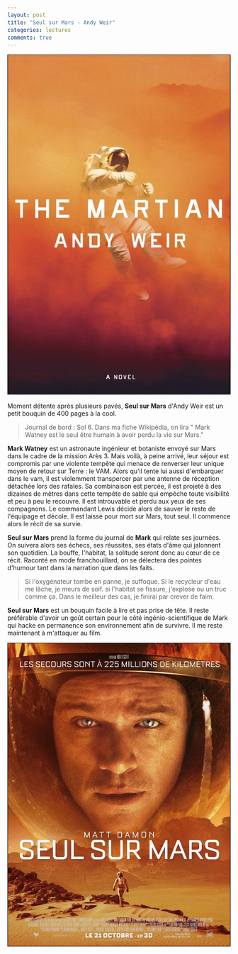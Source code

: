 ```yaml
---
layout: post
title: "Seul sur Mars - Andy Weir"
categories: lectures
comments: true
---
```


![livre](https://github.com/homeostasie/bouquins/raw/master/_pics/lv/weir_andy/ssm-livre.jpg)

Moment détente après plusieurs pavés, **Seul sur Mars** d'Andy Weir est un petit bouquin de 400 pages à la cool.

> Journal de bord : Sol 6.
> Dans ma fiche Wikipédia, on lira " Mark Watney est le seul être humain à avoir perdu la vie sur Mars."

**Mark Watney** est un astronaute ingénieur et botaniste envoyé sur Mars dans le cadre de la mission Arès 3. Mais voilà, à peine arrivé, leur séjour est compromis par une violente tempête qui menace de renverser leur unique moyen de retour sur Terre : le VAM. Alors qu'il tente lui aussi d'embarquer dans le vam, il est violemment transpercer par une antenne de réception détachée lors des rafales. Sa combinaison est percée, il est projeté à des dizaines de mètres dans cette tempête de sable qui empêche toute visibilité et peu à peu le recouvre. Il est introuvable et perdu aux yeux de ses compagnons. Le commandant Lewis décide alors de sauver le reste de l'équipage et décole. Il est laissé pour mort sur Mars, tout seul. Il commence alors le récit de sa survie.

**Seul sur Mars** prend la forme du journal de **Mark** qui relate ses journées. On suivera alors ses échecs, ses réussites, ses états d'âme qui jalonnent son quotidien. La bouffe, l'habitat, la solitude seront donc au cœur de ce récit. Raconté en mode franchouillard, on se délectera des pointes d'humour tant dans la narration que dans les faits.

> Si l'oxygénateur tombe en panne, je suffoque. Si le recycleur d'eau me lâche, je meurs de soif. si l'habitat se fissure, j'explose ou un truc comme ça. Dans le meilleur des cas, je finirai par crever de faim.

**Seul sur Mars** est un bouquin facile à lire et pas prise de tête. Il reste préférable d'avoir un goût certain pour le côté ingénio-scientifique de Mark qui hacke en permanence son environnement afin de survivre. Il me reste maintenant à m'attaquer au film.

![film](https://github.com/homeostasie/bouquins/raw/master/_pics/lv/weir_andy/ssm-film.jpg)


